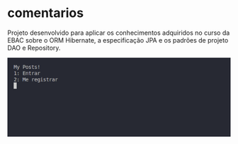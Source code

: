 # comentarios
Projeto desenvolvido para aplicar os conhecimentos adquiridos no curso da EBAC sobre o ORM Hibernate, a especificação JPA e os padrões de projeto DAO e Repository.

![Início da aplicação](img/inicio.png)
